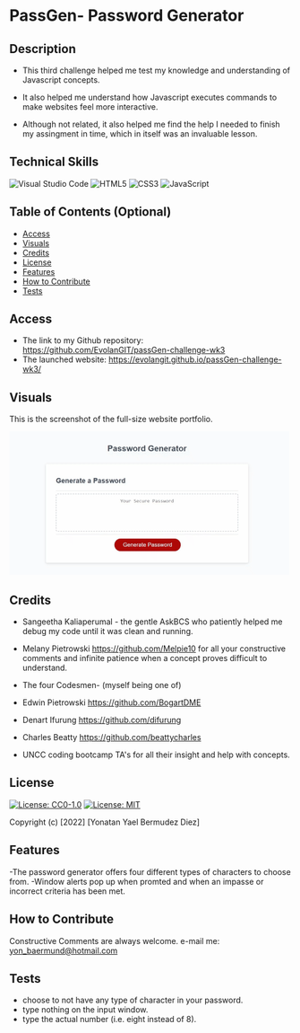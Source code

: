 # PassGen- Password Generator

## Description

- This third challenge helped me test my knowledge and understanding of Javascript concepts.

- It also helped me understand how Javascript executes commands to make websites feel more interactive.

- Although not related, it also helped me find the help I needed to finish my assingment in time, which in itself was an invaluable lesson.

## Technical Skills

![Visual Studio Code](https://img.shields.io/badge/Visual%20Studio%20Code-0078d7.svg?style=for-the-badge&logo=visual-studio-code&logoColor=white)
![HTML5](https://img.shields.io/badge/html5-%23E34F26.svg?style=for-the-badge&logo=html5&logoColor=white)
![CSS3](https://img.shields.io/badge/css3-%231572B6.svg?style=for-the-badge&logo=css3&logoColor=white)
![JavaScript](https://img.shields.io/badge/javascript-%23323330.svg?style=for-the-badge&logo=javascript&logoColor=%23F7DF1E)

## Table of Contents (Optional)

- [Access](#access)
- [Visuals](#visuals)
- [Credits](#credits)
- [License](#license)
- [Features](#features)
- [How to Contribute](#how-to-contribute)
- [Tests](#tests)

## Access

- The link to my Github repository: https://github.com/EvolanGIT/passGen-challenge-wk3
- The launched website: https://evolangit.github.io/passGen-challenge-wk3/


## Visuals

This is the screenshot of the full-size website portfolio.
    
![alt fullsite](./assets/images/passGenGif.gif)
    

## Credits

- Sangeetha Kaliaperumal - the gentle AskBCS who patiently helped me debug my code until it was clean and running.
- Melany Pietrowski https://github.com/Melpie10 for all your constructive 
comments and infinite patience when a concept proves difficult to understand.

- The four Codesmen- (myself being one of)
- Edwin Pietrowski https://github.com/BogartDME
- Denart Ifurung https://github.com/difurung
- Charles Beatty https://github.com/beattycharles
- UNCC coding bootcamp TA's for all their insight and help with concepts.

## License

[![License: CC0-1.0](https://licensebuttons.net/l/zero/1.0/80x15.png)](http://creativecommons.org/publicdomain/zero/1.0/)
[![License: MIT](https://img.shields.io/badge/License-MIT-yellow.svg)](https://opensource.org/licenses/MIT)



Copyright (c) [2022] [Yonatan Yael Bermudez Diez]


## Features

-The password generator offers four different types of characters to choose from.
-Window alerts pop up when promted and when an impasse or incorrect criteria has been met.


## How to Contribute

Constructive Comments are always welcome. e-mail me: yon_baermund@hotmail.com

## Tests

- choose to not have any type of character in your password.
- type nothing on the input window.
- type the actual number (i.e. eight instead of 8).
